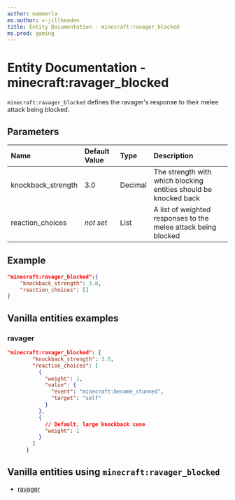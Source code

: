 ```yaml
---
author: mammerla
ms.author: v-jillheaden
title: Entity Documentation - minecraft:ravager_blocked
ms.prod: gaming
---
```


# Entity Documentation - minecraft:ravager_blocked

`minecraft:ravager_blocked` defines the ravager's response to their melee attack being blocked.

## Parameters

|Name |Default Value  |Type  |Description  |
|:----------|:----------|:----------|:----------|
| knockback_strength| 3.0| Decimal| The strength with which blocking entities should be knocked back |
| reaction_choices| *not set*| List| A list of weighted responses to the melee attack being blocked |

## Example

```json
"minecraft:ravager_blocked":{
    "knockback_strength": 3.0,
    "reaction_choices": []
}
```

## Vanilla entities examples

### ravager

```json
"minecraft:ravager_blocked": {
        "knockback_strength": 3.0,
        "reaction_choices": [
          {
            "weight": 1,
            "value": {
              "event": "minecraft:become_stunned",
              "target": "self"
            }
          },
          {
            // Default, large knockback case
            "weight": 1
          }
        ]
      }
```

## Vanilla entities using `minecraft:ravager_blocked`

- [ravager](../../../../Source/VanillaBehaviorPack_Snippets/entities/ravager.md)